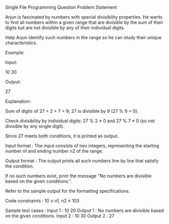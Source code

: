Single File Programming Question
Problem Statement



Arjun is fascinated by numbers with special divisibility properties. He wants to find all numbers within a given range that are divisible by the sum of their digits but are not divisible by any of their individual digits. 



Help Arjun identify such numbers in the range so he can study their unique characteristics.



Example:

Input:

10 30

Output:

27

Explanation:

Sum of digits of 27 = 2 + 7 = 9; 27 is divisible by 9 (27 % 9 = 0).

Check divisibility by individual digits: 27 % 2 ≠ 0 and 27 % 7 ≠ 0 (so not divisible by any single digit).

Since 27 meets both conditions, it is printed as output.

Input format :
The input consists of two integers, representing the starting number n1 and ending number n2 of the range.

Output format :
The output prints all such numbers line by line that satisfy the condition.

If no such numbers exist, print the message "No numbers are divisible based on the given conditions.".



Refer to the sample output for the formatting specifications.

Code constraints :
10 ≤ n1, n2 ≤ 103

Sample test cases :
Input 1 :
10 20
Output 1 :
No numbers are divisible based on the given conditions.
Input 2 :
10 30
Output 2 :
27